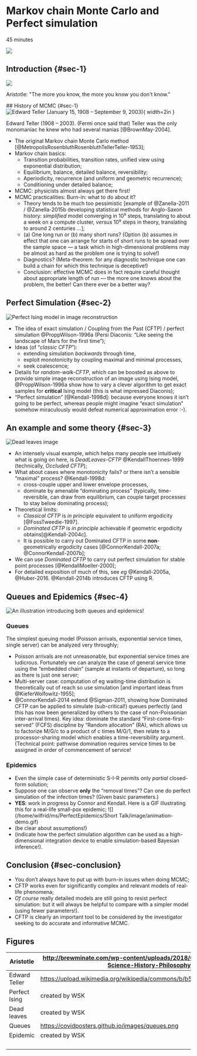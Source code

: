 # Markov chain Monte Carlo and Perfect simulation
45 minutes

![](/home/wilfrid/HTML/WilfridSKendall/talks/Thessaloniki-2024/image/talk_URL.png)

## Introduction {#sec-1}

![](http://brewminate.com/wp-content/uploads/2018/05/050218-23-Aristotle-Science-History-Philosophy.jpg)

Aristotle: "The more you know, the more you know you don't know."


## History of MCMC {#sec-1}
![Edward Teller (January 15, 1908 – September 9, 2003)](https://upload.wikimedia.org/wikipedia/commons/b/b5/Edward_Teller_in_1958.jpg){ width=2in }

Edward Teller (1908 – 2003). (Fermi once said that) Teller was the only monomaniac he knew who had several manias [@BrownMay-2004].

* The original Markov chain Monte Carlo method [@MetropolisRosenbluthRosenbluthTellerTeller-1953];
* Markov chain basics:
	- Transition probabilities, transition rates, unified view using exponential distribution;
	- Εquilibrium, balance, detailed balance, reversibility;
	- Aperiodicity, recurrence (and uniform and geometric recurrence);
	- Conditioning under detailed balance;
* MCMC: physicists almost always get there first!
* MCMC practicalities: Burn-in: what to do about it?
	- Theory tends to be much too pessimistic [example of @Zanella-2011 / @Zanella-2015b developing statistical methods for Anglo-Saxon history: _simplified_ model converging in 10⁵ steps, translating to about a week on a compute cluster, _versus_ 10⁹  steps in theory, translating to around 2 centuries …];
	- (a) One long run or (b) many short runs? (Option (b) assumes in effect that one can arrange for starts of short runs to be spread over the sample space — a task which in high-dimensional problems may be almost as hard as the problem one is trying to solve!)
	- Diagnostics? (Meta-theorem: for any diagnostic technique one can build a chain for which this technique is deceptive!)
	- Conclusion: effective MCMC does in fact require careful thought about appropriate length of run — the more one knows about the problem, the better! Can there ever be a better way?

## Perfect Simulation {#sec-2}
![Perfect Ising model in image reconstruction](https://warwick.ac.uk/fac/sci/statistics/staff/academic-research/kendall/personal/ising-animations/ising.gif)

* The idea of exact simulation / Coupling from the Past (CFTP) / perfect simulation @ProppWilson-1996a  (Persi Diaconis: “Like seeing the landscape of Mars for the first time”);
* Ideas (of “_classic CFTP_”): 
	- extending simulation _backwards_ through time, 
	- exploit monotonicity by coupling maximal and minimal processes, 
	- seek coalescence;
* Details for _random-walk-CFTP_, which can be boosted as above to provide simple image reconstruction of an image using Ising model, @ProppWilson-1996a show how to vary a clever algorithm to get exact samples for **critical** Ising model (this is what impressed Diaconis);
* “Perfect simulation” [@Kendall-1998d]: because everyone knows it isn’t going to be perfect, whereas people might imagine “exact simulation” somehow miraculously would defeat numerical approximation error :-).


## An example and some theory {#sec-3}
![Dead leaves image](https://warwick.ac.uk/fac/sci/statistics/staff/academic-research/kendall/personal/abstracts/dead/leaf63.gif)

* An intensely visual example, which helps many people see intuitively what is going on here, is _DeadLeaves-CFTP_ @KendallThoennes-1999 (technically, _Occluded CFTP_);
* What about cases where monotonicity fails? or there isn’t a sensible “maximal” process? @Kendall-1998d: 
	* cross-couple upper and lower envelope processes, 
	* dominate by amenable “dominating process” (typically, time-reversible, can draw from equilibrium, can couple target processes to stay below dominating process); 
* Theoretical limits: 
	- _Classical CFTP_ is _in principle_ equivalent to uniform ergodicity [@FossTweedie-1997]. 
	- _Dominated CFTP_ is _in principle_ achievable if geometric ergodicity obtains[@Kendall-2004c]. 
	- It is possible to carry out Dominated CFTP in some **non**-geometrically ergodicity cases [@ConnorKendall-2007a; @ConnorKendall-2007b];
* We can use _Dominated CFTP_ to carry out perfect simulation for stable point processes [@KendallMoeller-2000];
* For detailed exposition of much of this, see _eg_ @Kendall-2005a, @Huber-2016. @Kendall-2014b introduces CFTP using R.

## Queues and Epidemics {#sec-4}
![An illustration introducing _both_ queues _and_ epidemics!](https://covidposters.github.io/images/queues.png)

### Queues

 The simplest queuing model (Poisson arrivals, exponential service times, single server) can be analyzed very throughly;

* Poisson arrivals are not unreasonable, but exponential service times are ludicrous. Fortunately we can analyze the case of general service time using the “embedded chain” (sample at instants of departure), so long as there is just one server;
* Multi-server case: computation of eg waiting-time distribution is theoretically out of reach so use simulation [and important ideas from @KieferWolfowitz-1955];
* @ConnorKendall-2014 extend @Sigman-2011, showing how Dominated CFTP can be applied to simulate (sub-critical!) queues perfectly (and this has now been generalized by others to the case of non-Poissonian inter-arrival times). Key idea: dominate the standard “First-come-first-served” (FCFS) discipline by “Random allocation” (RA), which allows us to factorize M/G/c to a product of c times M/G/1, then relate to a processor-sharing model which enables a time-reversibility argument. (Technical point: pathwise domination requires service times to be assigned in order of commencement of service!

### Epidemics

* Even the simple case of deterministic S-I-R permits only *partial* closed-form solution;
* Suppose one can observe **only** the “removal times”? Can one do perfect simulation of the infection times? (Given basic parameters.)
* **YES**: work in progress by Connor and Kendall. Here is a GIF illustrating this for a real-life small-pox epidemic;
   ![](/home/wilfrid/ms/PerfectEpidemics/Short Talk/image/animation-demo.gif)
* (be clear about assumptions!)
* (indicate how the perfect simulation algorithm can be used as a high-dimensional integration device to enable simulation-based Bayesian inference!). 

## Conclusion  {#sec-conclusion}
* You don’t always have to put up with burn-in issues when doing MCMC;
* CFTP works even for significantly complex and relevant models of real-life phenomena;
* _Of course_ really detailed models are still going to resist perfect simulation: but it will always be helpful to compare with a simpler model (using fewer parameters!). 
* CFTP is clearly an important tool to be considered by the investigator seeking to do accurate and informative MCMC.

## Figures

| Aristotle     | http://brewminate.com/wp-content/uploads/2018/05/050218-23-Aristotle-Science-History-Philosophy.jpg |      |      |
| ------------- | ------------------------------------------------------------ | ---- | ---- |
| Edward Teller | https://upload.wikimedia.org/wikipedia/commons/b/b5/Edward_Teller_in_1958.jpg |      |      |
| Perfect Ising | created by WSK                                               |      |      |
| Dead leaves   | created by WSK                                               |      |      |
| Queues        | https://covidposters.github.io/images/queues.png             |      |      |
| Epidemic      | created by WSK                                               |      |      |
|               |                                                              |      |      |
|               |                                                              |      |      |
|               |                                                              |      |      |
|               |                                                              |      |      |



